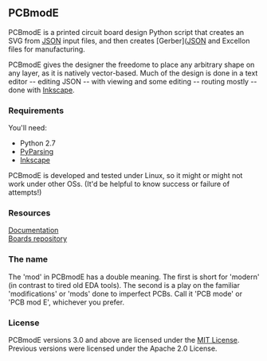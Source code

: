 ## PCBmodE
PCBmodE is a printed circuit board design Python script that creates an SVG from [JSON](http://en.wikipedia.org/wiki/JSON) input files, and then creates [Gerber]([JSON](http://en.wikipedia.org/wiki/JSON) and Excellon files for manufacturing. 

PCBmodE gives the designer the freedome to place any arbitrary shape on any layer, as it is natively vector-based. Much of the design is done in a text editor -- editing JSON -- with viewing and some editing -- routing mostly -- done with [Inkscape](http://inkscape.org).

### Requirements

You'll need:
* Python 2.7
* [PyParsing](http://pyparsing.wikispaces.com/)
* [Inkscape](http://inkscape.org)

PCBmodE is developed and tested under Linux, so it might or might not work under other OSs. (It'd be helpful to know success or failure of attempts!)

### Resources
[Documentation](http://pcbmode.readthedocs.org)  
[Boards repository](https://github.com/boldport/boards)

### The name
The 'mod' in PCBmodE has a double meaning. The first is short for 'modern' (in contrast to tired old EDA tools). The second is a play on the familiar 'modifications' or 'mods' done to imperfect PCBs. Call it 'PCB mode' or 'PCB mod E', whichever you prefer. 

### License
PCBmodE versions 3.0 and above are licensed under the [MIT License](http://opensource.org/licenses/MIT). Previous versions were licensed under the Apache 2.0 License.
